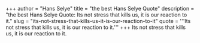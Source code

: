 +++
author = "Hans Selye"
title = "the best Hans Selye Quote"
description = "the best Hans Selye Quote: Its not stress that kills us, it is our reaction to it."
slug = "its-not-stress-that-kills-us-it-is-our-reaction-to-it"
quote = '''Its not stress that kills us, it is our reaction to it.'''
+++
Its not stress that kills us, it is our reaction to it.
